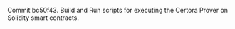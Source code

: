 Commit bc50f43.                    Build and Run scripts for executing the Certora Prover on Solidity smart contracts.
